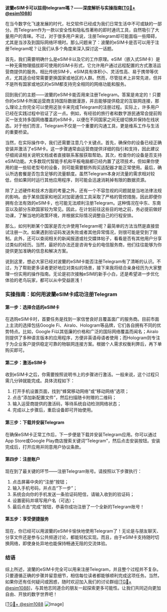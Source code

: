 **波蘭eSIM卡可以註冊telegram嗎？——深度解析与实操指南[[TG💪+ @esim1088](https://t.me/s/esim1088)]**

在当今数字化飞速发展的时代，社交软件已经成为我们日常生活中不可或缺的一部分。而Telegram作为一款以安全性和隐私性著称的即时通讯工具，自然吸引了大量用户的青睐。不过，对于很多用户来说，注册Telegram却可能面临一些障碍，尤其是当涉及到国际网络环境时。那么问题来了：波蘭的eSIM卡是否可以用于注册Telegram呢？让我们从多个角度来深入探讨这一话题。

首先，我们需要明确什么是eSIM卡以及它的工作原理。eSIM（嵌入式SIM卡）是一种无需物理插拔即可使用的SIM卡形式，它允许用户通过远程配置的方式激活运营商提供的服务。相比传统SIM卡，eSIM具有体积小、灵活性高、易于携带等优点，尤其适合经常需要更换国家或地区的人群。然而，尽管技术上非常先进，但并不是所有国家或地区的eSIM都支持完全相同的网络功能和服务。

回到我们的主题——波蘭的eSIM卡能否用来注册Telegram。答案是肯定的！只要你的eSIM卡所属运营商支持国际数据漫游，并且能够提供稳定的互联网连接，那么理论上你完全可以使用这张卡来完成Telegram的注册过程。实际上，许多用户已经在实践过程中验证了这一点。例如，有经验的旅行者和数字游民通常会提前购买一张支持多国网络覆盖的eSIM卡，以便在不同国家之间无缝切换并保持在线状态。对于他们而言，Telegram不仅是一个重要的沟通工具，更是维系工作与生活的重要桥梁。

当然，在实际操作中，我们还需要注意几个关键点。首先，确保你的设备已经正确安装并激活了eSIM卡。这一步骤通常由运营商提供详细的指引和支持，因此建议仔细阅读相关说明文档或者直接联系客服获取帮助。其次，检查你的设备是否支持eSIM功能。大多数现代智能手机和平板电脑都已经内置了这项技术，但如果你使用的是一些较老型号的设备，则可能需要额外购买适配器才能正常使用。最后，确认所选套餐是否包含足够的流量额度。虽然Telegram本身对流量的需求相对较低，但如果同时运行其他应用程序，则可能会迅速消耗掉有限的数据资源。

除了上述硬件和技术方面的考量之外，还有一个不容忽视的问题就是当地法律法规的影响。由于某些国家和地区对加密通信工具采取了严格的管控措施，因此即便你拥有合法有效的eSIM卡，也可能无法顺利注册Telegram。这种情况在中东、东南亚以及部分东欧国家较为常见。因此，在计划前往这些目的地之前，务必提前做好功课，了解当地的政策环境，并根据实际情况调整自己的行程安排。

那么，如何判断某个国家是否允许使用Telegram呢？最简单的方法当然是直接尝试注册一次。如果遇到验证码发送失败或者其他异常情况，则很可能是受到了限制。此外，还可以查阅相关的新闻报道或社交媒体帖子，看看是否有其他用户分享过类似的经历。当然，最好的办法还是咨询专业的电信服务商，他们往往能够为你提供更加准确的信息和解决方案。

说到这里，想必大家已经对波蘭的eSIM卡能否注册Telegram有了清晰的认识。不过，为了帮助更多读者更好地应对类似的场景，接下来我将结合亲身经历为大家整理一份实用的操作指南。无论是初次接触eSIM的新手小白，还是希望进一步优化体验的老鸟玩家，都可以从中受益匪浅！

### 实操指南：如何用波蘭eSIM卡成功注册Telegram

#### 第一步：选择合适的eSIM卡
在选购eSIM卡时，首要任务是找到一家信誉良好且覆盖面广的服务商。目前市面上主流的选择包括Google Fi、Airalo、Hologram等品牌，它们各自拥有不同的优势特点。比如，Google Fi以其低廉的价格和广泛的国际网络覆盖而闻名；Airalo则提供了多种语言版本的应用程序，方便非英语母语者使用；而Hologram则专注于为企业客户提供稳定可靠的物联网连接方案。根据个人需求权衡利弊后，再下单购买即可。

#### 第二步：激活eSIM卡
收到eSIM卡之后，你需要按照说明书上的步骤进行激活。一般来说，这个过程只需几分钟就能完成。具体流程如下：
1. 打开手机设置页面，找到“蜂窝移动网络”或“移动网络”选项；
2. 点击“添加新配置文件”，然后扫描随卡附赠的二维码；
3. 输入运营商提供的激活码，等待系统自动检测网络状态；
4. 完成以上步骤后，重启设备即可开始使用。

#### 第三步：下载并安装Telegram
在确保eSIM卡正常工作后，下一步便是下载并安装Telegram应用。你可以通过App Store或Google Play商店搜索关键词“Telegram”，然后点击安装按钮。安装完成后，打开应用并同意用户协议条款。

#### 第四步：注册账户
现在到了最关键的环节——注册Telegram账号。请按照以下步骤执行：
1. 点击屏幕中央的“注册”按钮；
2. 输入手机号码，并点击“下一步”；
3. 系统会向你的手机发送一条验证码短信，请输入收到的验证码；
4. 设置密码并填写用户名（可选）；
5. 最后点击“完成”按钮，恭喜你成功注册了一个全新的Telegram账号！

#### 第五步：享受便捷服务
现在，你已经可以用波蘭的eSIM卡愉快地使用Telegram了！无论是与朋友聊天、分享文件还是参与公共频道讨论，都能轻松实现。而且，由于eSIM卡支持随时切换网络，即使身处异地也能保持畅通无阻的交流体验。

### 结语
综上所述，波蘭的eSIM卡完全可以用来注册Telegram，并且整个过程并不复杂。只要遵循正确的步骤并留意细节，相信每位读者都能够顺利完成这项任务。当然，如果你还有任何疑问或困惑，随时欢迎加入我们的讨论群组[[TG💪+ @esim1088](https://t.me/s/esim1088)]，与其他志同道合的朋友一起探索更多可能性。让我们共同迈向更加自由、开放的数字世界吧！

[[TG💪+ @esim1088](https://t.me/s/esim1088) ![Image](https://i.postimg.cc/4NQfJmqS/Snipaste-2025-05-13-00-14-12.png)]